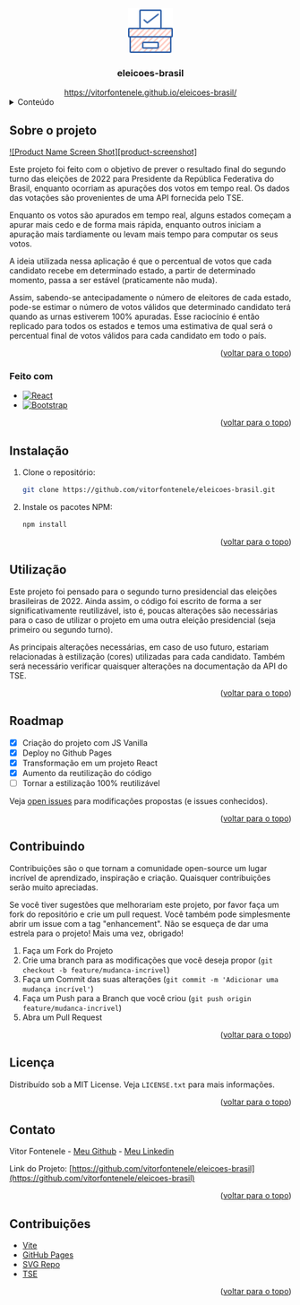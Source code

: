 <a name="readme-top"></a>

<div align="center">
  <a href="https://github.com/othneildrew/Best-README-Template">
    <img src="dist/vote.svg" alt="Logo" width="80" height="80">
  </a>
  <h3 align="center">eleicoes-brasil</h3>
  <a href="https://vitorfontenele.github.io/eleicoes-brasil/" target="_blank">https://vitorfontenele.github.io/eleicoes-brasil/</a>
</div>

<!-- Conteúdo -->
<details>
  <summary>Conteúdo</summary>
  <ol>
    <li>
      <a href="#sobre-o-projeto">Sobre o projeto</a>
      <ul>
        <li><a href="#feito-com">Feito com</a></li>
      </ul>
    </li>
    <li>
      <a href="#instalação">Instalação</a>
    </li>
    <li><a href="#utilização">Utilização</a></li>
    <li><a href="#roadmap">Roadmap</a></li>
    <li><a href="#contribuindo">Contribuindo</a></li>
    <li><a href="#licença">Licença</a></li>
    <li><a href="#contato">Contato</a></li>
    <li><a href="#contribuições">Contribuições</a></li>
  </ol>
</details>


<!-- SOBRE O PROJETO -->
## Sobre o projeto

[![Product Name Screen Shot][product-screenshot]](https://example.com)

Este projeto foi feito com o objetivo de prever o resultado final do segundo turno das eleições de 2022 para Presidente da República Federativa do Brasil, enquanto ocorriam as apurações dos votos em tempo real. Os dados das votações são provenientes de uma API fornecida pelo TSE.

Enquanto os votos são apurados em tempo real, alguns estados começam a apurar mais cedo e de forma mais rápida, enquanto outros iniciam a apuração mais tardiamente ou levam mais tempo para computar os seus votos.

A ideia utilizada nessa aplicação é que o percentual de votos que cada candidato recebe em determinado estado, a partir de determinado momento, passa a ser estável (praticamente não muda).

Assim, sabendo-se antecipadamente o número de eleitores de cada estado, pode-se estimar o número de votos válidos que determinado candidato terá quando as urnas estiverem 100% apuradas. Esse raciocínio é então replicado para todos os estados e temos uma estimativa de qual será o percentual final de votos válidos para cada candidato em todo o país.

<p align="right">(<a href="#readme-top">voltar para o topo</a>)</p>

### Feito com


* [![React][React.js]][React-url]
* [![Bootstrap][Bootstrap.com]][Bootstrap-url]

<p align="right">(<a href="#readme-top">voltar para o topo</a>)</p>




<!-- INSTALAÇÃO -->
## Instalação

1. Clone o repositório:
   ```sh
   git clone https://github.com/vitorfontenele/eleicoes-brasil.git
   ```
2. Instale os pacotes NPM:
   ```sh
   npm install
   ```

<p align="right">(<a href="#readme-top">voltar para o topo</a>)</p>

<!-- UTILIZAÇÃO -->
## Utilização

Este projeto foi pensado para o segundo turno presidencial das eleições brasileiras de 2022. Ainda assim, o código foi escrito de forma a ser significativamente reutilizável, isto é, poucas alterações são necessárias para o caso de utilizar o projeto em uma outra eleição presidencial (seja primeiro ou segundo turno). 

As principais alterações necessárias, em caso de uso futuro, estariam relacionadas à estilização (cores) utilizadas para cada candidato. Também será necessário verificar quaisquer alterações na documentação da API do TSE.

<p align="right">(<a href="#readme-top">voltar para o topo</a>)</p>

<!-- ROADMAP -->
## Roadmap

- [x] Criação do projeto com JS Vanilla
- [x] Deploy no Github Pages
- [x] Transformação em um projeto React
- [x] Aumento da reutilização do código
- [ ] Tornar a estilização 100% reutilizável

Veja [open issues](https://github.com/vitorfontenele/eleicoes-brasil/issues) para modificações propostas (e issues conhecidos).

<p align="right">(<a href="#readme-top">voltar para o topo</a>)</p>

<!-- CONTRIBUINDO -->
## Contribuindo

Contribuições são o que tornam a comunidade open-source um lugar incrível de aprendizado, inspiração e criação. Quaisquer contribuições serão muito apreciadas.

Se você tiver sugestões que melhorariam este projeto, por favor faça um fork do repositório e crie um pull request. Você também pode simplesmente abrir um issue com a tag "enhancement".
Não se esqueça de dar uma estrela para o projeto! Mais uma vez, obrigado!

1. Faça um Fork do Projeto
2. Crie uma branch para as modificações que você deseja propor (`git checkout -b feature/mudanca-incrivel`)
3. Faça um Commit das suas alterações (`git commit -m 'Adicionar uma mudança incrível'`)
4. Faça um Push para a Branch que você criou (`git push origin feature/mudanca-incrivel`)
5. Abra um Pull Request

<p align="right">(<a href="#readme-top">voltar para o topo</a>)</p>

<!-- LICENSE -->
## Licença

Distribuído sob a MIT License. Veja `LICENSE.txt` para mais informações.

<p align="right">(<a href="#readme-top">voltar para o topo</a>)</p>

<!-- CONTATO -->
## Contato

Vitor Fontenele - [Meu Github](https://github.com/vitorfontenele) - [Meu Linkedin](https://www.linkedin.com/in/vitor-fontenele/)

Link do Projeto: [https://github.com/vitorfontenele/eleicoes-brasil](https://github.com/vitorfontenele/eleicoes-brasil)

<p align="right">(<a href="#readme-top">voltar para o topo</a>)</p>

<!-- CONTRIBUIÇÕES -->
## Contribuições

* [Vite](https://vitejs.dev)
* [GitHub Pages](https://pages.github.com)
* [SVG Repo](https://www.svgrepo.com)
* [TSE](https://www.tse.jus.br)

<p align="right">(<a href="#readme-top">voltar para o topo</a>)</p>


<!-- MARKDOWN LINKS & IMAGES -->
[React.js]: https://img.shields.io/badge/React-20232A?style=for-the-badge&logo=react&logoColor=61DAFB
[React-url]: https://reactjs.org/
[Bootstrap.com]: https://img.shields.io/badge/Bootstrap-563D7C?style=for-the-badge&logo=bootstrap&logoColor=white
[Bootstrap-url]: https://getbootstrap.com
